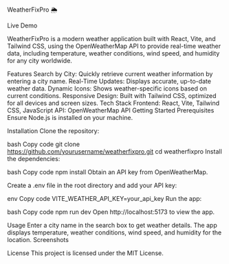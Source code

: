 WeatherFixPro 🌦️

Live Demo

WeatherFixPro is a modern weather application built with React, Vite, and Tailwind CSS, using the OpenWeatherMap API to provide real-time weather data, including temperature, weather conditions, wind speed, and humidity for any city worldwide.

Features
Search by City: Quickly retrieve current weather information by entering a city name.
Real-Time Updates: Displays accurate, up-to-date weather data.
Dynamic Icons: Shows weather-specific icons based on current conditions.
Responsive Design: Built with Tailwind CSS, optimized for all devices and screen sizes.
Tech Stack
Frontend: React, Vite, Tailwind CSS, JavaScript
API: OpenWeatherMap API
Getting Started
Prerequisites
Ensure Node.js is installed on your machine.

Installation
Clone the repository:

bash
Copy code
git clone https://github.com/yourusername/weatherfixpro.git
cd weatherfixpro
Install the dependencies:

bash
Copy code
npm install
Obtain an API key from OpenWeatherMap.

Create a .env file in the root directory and add your API key:

env
Copy code
VITE_WEATHER_API_KEY=your_api_key
Run the app:

bash
Copy code
npm run dev
Open http://localhost:5173 to view the app.

Usage
Enter a city name in the search box to get weather details.
The app displays temperature, weather conditions, wind speed, and humidity for the location.
Screenshots

License
This project is licensed under the MIT License.
